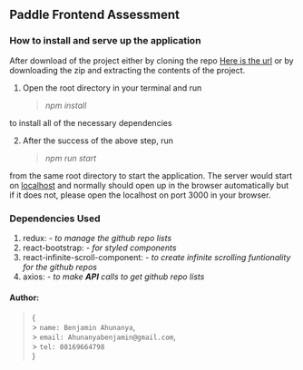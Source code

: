 ## Paddle Frontend Assessment

### How to install and serve up the application

After download of the project
either by cloning the repo [Here is the url](https://github.com/Possible-bj/paddle-frontend-assessment.git)
or by downloading the zip and extracting the contents of the project.

1. Open the root directory in your terminal and run

   > _npm install_

to install all of the necessary dependencies

2. After the success of the above step, run
   > _npm run start_

from the same root directory to start the application.
The server would start on [localhost](http://localhost:3000) and normally should open up in the browser automatically but if it does not, please open the localhost on port 3000 in your browser.

### Dependencies Used

1. redux: - _to manage the github repo lists_
2. react-bootstrap: - _for styled components_
3. react-infinite-scroll-component: - _to create infinite scrolling funtionality for the github repos_
4. axios: - _to make **API** calls to get github repo lists_

#### Author:

> { <br /> > `name: Benjamin Ahunanya`, <br /> > `email: Ahunanyabenjamin@gmail.com`, <br /> > `tel: 08169664798` <br />
> } <br />
